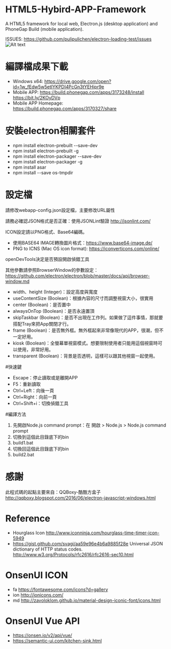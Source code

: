 # HTML5-Hybird-APP-Framework
A HTML5 framework for local web, Electron.js (desktop application) and PhoneGap Build (mobile application).

ISSUES: https://github.com/pulipulichen/electron-loading-test/issues
![Alt text](https://chart.googleapis.com/chart?chs=116x116&cht=qr&chl=https://build.phonegap.com/apps/3173248/install/sexhpewxSToEta1DLsUm&chld=L|1&choe=UTF-8)

# 編譯檔成果下載
- Windows x64: https://drive.google.com/open?id=1w_fEdw5w5etIYKPDI4PcGn3tYEHipr9e
- Mobile APP: https://build.phonegap.com/apps/3173248/install  https://bit.ly/2KOyDVp
- Mobile APP Homepage: https://build.phonegap.com/apps/3170327/share

# 安裝electron相關套件
* npm install electron-prebuilt --save-dev
* npm install electron-prebuilt -g
* npm install electron-packager --save-dev
* npm install electron-packager -g
* npm install asar
* npm install --save os-tmpdir

# 設定檔
請修改webapp-config.json設定檔，主要修改URL屬性

請務必確認JSON格式是否正確：使用JSONLint驗證 http://jsonlint.com/

ICON設定請以PNG格式、Base64編碼。
- 使用BASE64 IMAGE轉換圖片格式：https://www.base64-image.de/
- PNG to ICNS (Mac OS icon format): https://iconverticons.com/online/

openDevTools決定是否預設開啟偵錯工具

其他參數請參照BrowserWindow的參數設定：
https://github.com/electron/electron/blob/master/docs/api/browser-window.md

* width、height (Integer)：設定高度與寬度
* useContentSize (Boolean)：根據內容的尺寸而調整視窗大小，很實用
* center (Boolean)：是否置中
* alwaysOnTop (Boolean)：是否永遠置頂
* skipTaskbar (Boolean)：是否不出現在工作列。如果做了這件事情，那就要搭配Tray來把App關閉才行。
* frame (Boolean)：是否無外框。無外框起來非常像現代的APP，很潮，但不一定好用。
* kiosk (Boolean)：全螢幕單視窗模式。想要限制使用者只能用這個視窗時可以使用，非常好用。
* transparent (Boolean)：背景是否透明，這樣可以跟其他視窗一起使用。

#快速鍵
* Escape：停止讀取或是離開APP
* F5：重新讀取
* Ctrl+Left：向後一頁
* Ctrl+Right：向前一頁
* Ctrl+Shift+i：切換偵錯工具

#編譯方法
1. 先開啟Node.js command prompt：在 開啟 > Node.js > Node.js command prompt
2. 切換到這個此目錄底下的bin
3. build1.bat
4. 切換回這個此目錄底下的bin
5. build2.bat

# 感謝
此程式碼的起點主要來自：QQBoxy-酷酷方盒子
http://qqboxy.blogspot.com/2016/06/electron-javascript-windows.html

# Reference
- Hourglass Icon http://www.iconninja.com/hourglass-time-timer-icon-5949
- https://gist.github.com/svagi/aa59e96e4b6a9885f28e Universal JSON dictionary of HTTP status codes. http://www.w3.org/Protocols/rfc2616/rfc2616-sec10.html 

# OnsenUI ICON
- fa https://fontawesome.com/icons?d=gallery
- ion http://ionicons.com/
- md http://zavoloklom.github.io/material-design-iconic-font/icons.html

# OnsenUI Vue API
- https://onsen.io/v2/api/vue/
- https://semantic-ui.com/kitchen-sink.html